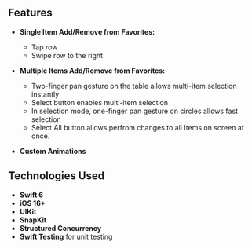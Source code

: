 ## Features

- **Single Item Add/Remove from Favorites:**
  - Tap row
  - Swipe row to the right

- **Multiple Items Add/Remove from Favorites:**
  - Two-finger pan gesture on the table allows multi-item selection instantly
  - Select button enables multi-item selection
  - In selection mode, one-finger pan gesture on circles allows fast selection
  - Select All button allows perfrom changes to all Items on screen at once.

- **Custom Animations**

## Technologies Used

- **Swift 6**
- **iOS 16+**
- **UIKit**
- **SnapKit**
- **Structured Concurrency**
- **Swift Testing** for unit testing
